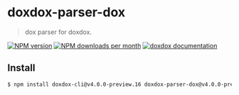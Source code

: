 # doxdox-parser-dox

> dox parser for doxdox.

[![NPM version](https://img.shields.io/npm/v/doxdox-parser-dox?style=flat-square)](https://www.npmjs.org/package/doxdox-parser-dox)
[![NPM downloads per month](https://img.shields.io/npm/dm/doxdox-parser-dox?style=flat-square)](https://www.npmjs.org/package/doxdox-parser-dox)
[![doxdox documentation](https://img.shields.io/badge/doxdox-documentation-%23E85E95?style=flat-square)](https://doxdox.org)

## Install

```bash
$ npm install doxdox-cli@v4.0.0-preview.16 doxdox-parser-dox@v4.0.0-preview.16 --save-dev
```
